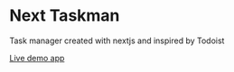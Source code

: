 # Next Taskman

Task manager created with nextjs and inspired by Todoist

[Live demo app](https://next-taskman-nine.vercel.app)
